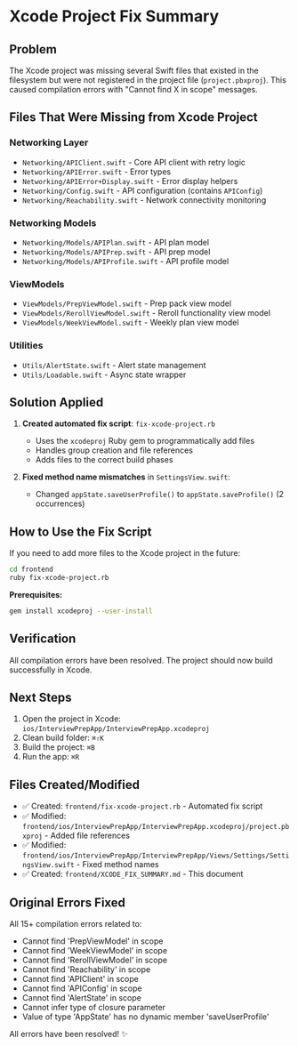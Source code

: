 # Xcode Project Fix Summary

## Problem
The Xcode project was missing several Swift files that existed in the filesystem but were not registered in the project file (`project.pbxproj`). This caused compilation errors with "Cannot find X in scope" messages.

## Files That Were Missing from Xcode Project

### Networking Layer
- `Networking/APIClient.swift` - Core API client with retry logic
- `Networking/APIError.swift` - Error types
- `Networking/APIError+Display.swift` - Error display helpers
- `Networking/Config.swift` - API configuration (contains `APIConfig`)
- `Networking/Reachability.swift` - Network connectivity monitoring

### Networking Models
- `Networking/Models/APIPlan.swift` - API plan model
- `Networking/Models/APIPrep.swift` - API prep model
- `Networking/Models/APIProfile.swift` - API profile model

### ViewModels
- `ViewModels/PrepViewModel.swift` - Prep pack view model
- `ViewModels/RerollViewModel.swift` - Reroll functionality view model
- `ViewModels/WeekViewModel.swift` - Weekly plan view model

### Utilities
- `Utils/AlertState.swift` - Alert state management
- `Utils/Loadable.swift` - Async state wrapper

## Solution Applied

1. **Created automated fix script**: `fix-xcode-project.rb`
   - Uses the `xcodeproj` Ruby gem to programmatically add files
   - Handles group creation and file references
   - Adds files to the correct build phases

2. **Fixed method name mismatches** in `SettingsView.swift`:
   - Changed `appState.saveUserProfile()` to `appState.saveProfile()` (2 occurrences)

## How to Use the Fix Script

If you need to add more files to the Xcode project in the future:

```bash
cd frontend
ruby fix-xcode-project.rb
```

**Prerequisites:**
```bash
gem install xcodeproj --user-install
```

## Verification

All compilation errors have been resolved. The project should now build successfully in Xcode.

## Next Steps

1. Open the project in Xcode: `ios/InterviewPrepApp/InterviewPrepApp.xcodeproj`
2. Clean build folder: `⌘⇧K`
3. Build the project: `⌘B`
4. Run the app: `⌘R`

## Files Created/Modified

- ✅ Created: `frontend/fix-xcode-project.rb` - Automated fix script
- ✅ Modified: `frontend/ios/InterviewPrepApp/InterviewPrepApp.xcodeproj/project.pbxproj` - Added file references
- ✅ Modified: `frontend/ios/InterviewPrepApp/InterviewPrepApp/Views/Settings/SettingsView.swift` - Fixed method names
- ✅ Created: `frontend/XCODE_FIX_SUMMARY.md` - This document

## Original Errors Fixed

All 15+ compilation errors related to:
- Cannot find 'PrepViewModel' in scope
- Cannot find 'WeekViewModel' in scope
- Cannot find 'RerollViewModel' in scope
- Cannot find 'Reachability' in scope
- Cannot find 'APIClient' in scope
- Cannot find 'APIConfig' in scope
- Cannot find 'AlertState' in scope
- Cannot infer type of closure parameter
- Value of type 'AppState' has no dynamic member 'saveUserProfile'

All errors have been resolved! ✨

